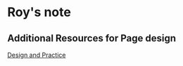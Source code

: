 # Roy's note

## Additional Resources for Page design
[Design and Practice](https://web.compass.lighthouselabs.ca/days/w04d4)